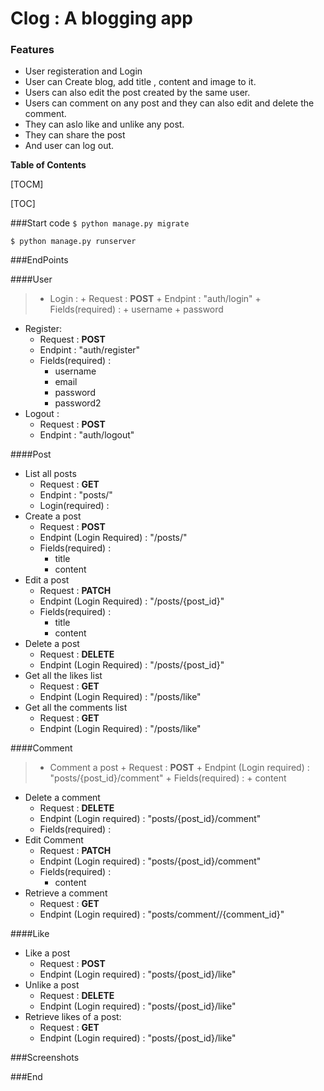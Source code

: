 # Clog : A blogging app

### Features

- User registeration and Login
- User can Create blog, add title , content and image to it.
- Users can also edit the post created by the same user.
- Users can comment on any post and they can also edit and delete the comment.
- They can aslo like and unlike any post.
- They can share the post
- And user can log out.




**Table of Contents**

[TOCM]

[TOC]


###Start code
`$ python manage.py migrate`

`$ python manage.py runserver`


###EndPoints

####User

> - Login : 
	+ Request : **POST**
	+ Endpint :  "auth/login"
	+ Fields(required) : 
		+ username
		+ password
- Register:
	+ Request : **POST**
	+ Endpint :  "auth/register"
	+ Fields(required) : 
		+ username
		+ email
		+ password
		+ password2
- Logout :
	+ Request : **POST**
	+ Endpint : "auth/logout"
	
####Post
* List all posts
	+ Request : **GET**
	+ Endpint :  "posts/"
	+ Login(required) : 
* Create a post
	+ Request : **POST**
	+ Endpint (Login Required) :  "/posts/"
	+ Fields(required)  :
		+ title
		+ content
* Edit a post
	+ Request : **PATCH**
	+ Endpint (Login Required) :  "/posts/{post_id}"
	+ Fields(required)  :
		+ title
		+ content
* Delete a post
	+ Request : **DELETE**
	+ Endpint (Login Required) :  "/posts/{post_id}"
* Get all the likes list
	+ Request : **GET**
	+ Endpint (Login Required) :  "/posts/like"
* Get all the comments list
	+ Request : **GET**
	+ Endpint (Login Required) :  "/posts/like"
	
####Comment
                
> + Comment a post
	+ Request : **POST**
	+ Endpint (Login required) :  "posts/{post_id}/comment"
	+ Fields(required) :
		+ content
+ Delete a comment
	+ Request : **DELETE**
	+ Endpint (Login required) :  "posts/{post_id}/comment"
	+ Fields(required) :
+ Edit Comment
	+ Request : **PATCH**
	+ Endpint (Login required) :  "posts/{post_id}/comment"
	+ Fields(required) :
		+ content
+ Retrieve a comment
	+ Request : **GET**
	+ Endpint (Login required) :  "posts/comment//{comment_id}"

####Like
>                 
+ Like a post
	+ Request : **POST**
	+ Endpint (Login required) :  "posts/{post_id}/like"
+ Unlike a post
	+ Request : **DELETE**
	+ Endpint (Login required) :  "posts/{post_id}/like"
+ Retrieve likes of a post:
	+ Request : **GET**
	+ Endpint (Login required) :  "posts/{post_id}/like"

###Screenshots

###End
